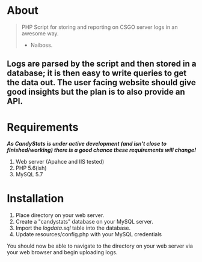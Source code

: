 # About
> PHP Script for storing and reporting on CSGO server logs in an awesome way.
> - Naiboss.

Logs are parsed by the script and then stored in a database; it is then easy to write queries to get the data out. 
The user facing website should give good insights but the plan is to also provide an API. 
---
# Requirements
**_As CandyStats is under active development (and isn't close to finished/working) there is a good chance these requirements will change!_**
1. Web server (Apahce and IIS tested)
2. PHP 5.6(ish)
3. MySQL 5.7

# Installation
1. Place directory on your web server. 
2. Create a "candystats" database on your MySQL server.
3. Import the _logdata.sql_ table into the database.
4. Update resources/config.php with your MySQL credentials

You should now be able to navigate to the directory on your web server via your web browser and begin uploading logs.